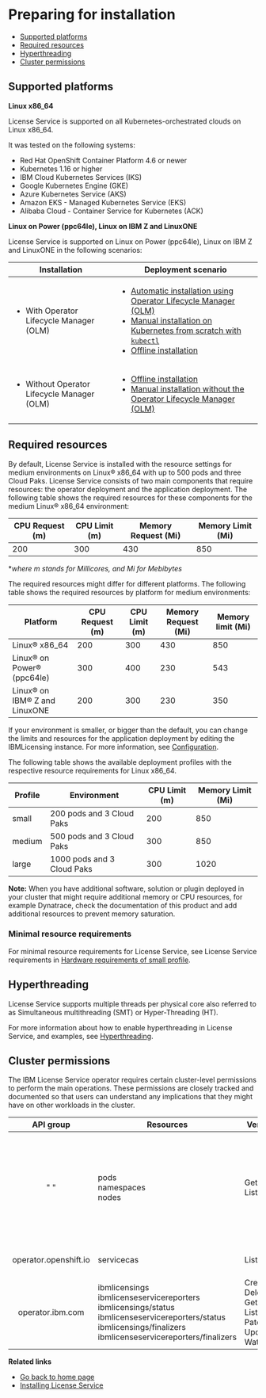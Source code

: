 
# Preparing for installation

- [Supported platforms](#supported-platforms)
- [Required resources](#required-resources)
- [Hyperthreading](#hyperthreading)
- [Cluster permissions](#cluster-permissions)

## Supported platforms

<b>Linux x86_64</b>

License Service is supported on all Kubernetes-orchestrated clouds on Linux x86_64.

It was tested on the following systems:

- Red Hat OpenShift Container Platform 4.6 or newer
- Kubernetes 1.16 or higher
- IBM Cloud Kubernetes Services (IKS)
- Google Kubernetes Engine (GKE)
- Azure Kubernetes Service (AKS)
- Amazon EKS - Managed Kubernetes Service (EKS)
- Alibaba Cloud - Container Service for Kubernetes (ACK)

<b>Linux on Power (ppc64le), Linux on IBM Z and LinuxONE</b>

License Service is supported on Linux on Power (ppc64le), Linux on IBM Z and LinuxONE in the following scenarios:

|Installation|Deployment scenario|
|---|---|
|<ul><li>With Operator Lifecycle Manager (OLM)</li></ul>|<ul><li>[Automatic installation using Operator Lifecycle Manager (OLM)](Automatic_installation.md)</li><li>[Manual installation on Kubernetes from scratch with `kubectl`](Install_from_scratch.md)</li><li>[Offline installation](Install_offline.md)</li></ul>|
|<ul><li>Without Operator Lifecycle Manager (OLM)</li></ul>| <ul><li>[Offline installation](Install_offline.md)</li><li>[Manual installation without the Operator Lifecycle Manager (OLM)](Install_without_OLM.md)</li></ul>|

## Required resources

By default, License Service is installed with the resource settings for medium environments on Linux® x86_64 with up to 500 pods and three Cloud Paks. License Service consists of two main components that require resources: the operator deployment and the application deployment. The following table shows the required resources for these components for the medium Linux® x86_64 environment:

|CPU Request (m)| CPU Limit (m)|Memory Request (Mi)|Memory Limit (Mi)|
|---|---|---|---|
| 200 | 300| 430| 850|

 *_where m stands for Millicores, and Mi for Mebibytes_

The required resources might differ for different platforms. The following table shows the required resources by platform for medium environments:

|Platform|CPU Request (m)| CPU Limit (m)|Memory Request (Mi)|Memory limit  (Mi)|
|---|---|---|---|---|
|Linux® x86_64| 200 | 300| 430| 850|
|Linux® on Power® (ppc64le)|300| 400| 230| 543|
|Linux® on IBM® Z and LinuxONE| 200| 300| 230| 350|

If your environment is smaller, or bigger than the default, you can change the limits and resources for the application deployment by editing the IBMLicensing instance. For more information, see [Configuration](Configuration.md#modifying-the-application-deployment-resources).

The following table shows the available deployment profiles with the respective resource requirements for Linux x86_64.

|Profile|Environment|CPU Limit (m)|Memory Limit (Mi) |
|---|---|---|---|
|small|200 pods and 3 Cloud Paks|200 | 850|
|medium|500 pods and 3 Cloud Paks|300| 850|
|large|1000 pods and 3 Cloud Paks|300| 1020|

**Note:** When you have additional software, solution or plugin deployed in your cluster that might require additional memory or CPU resources, for example Dynatrace, check the documentation of this product and add additional resources to prevent memory saturation.

### Minimal resource requirements

For minimal resource requirements for License Service, see License Service requirements in [Hardware requirements of small profile](https://www.ibm.com/docs/en/cpfs?topic=services-hardware-requirements-small-profile).

## Hyperthreading

License Service supports multiple threads per physical core also referred to as Simultaneous multithreading (SMT) or Hyper-Threading (HT).

For more information about how to enable hyperthreading in License Service, and examples, see [Hyperthreading](https://www.ibm.com/docs/en/cpfs?topic=operator-hyperthreading).

## Cluster permissions

The IBM License Service operator requires certain cluster-level permissions to perform the main operations. These permissions are closely tracked and documented so that users can understand any implications that they might have on other workloads in the cluster.

|**API group**| **Resources** | **Verbs**  | **Description**    |
|:------------:|--------------|-------------|--------------------|
|" "|pods </br> namespaces </br> nodes|Get </br> List|The cluster permissions for the `ibm-license-service` service account are **read-only access** permissions that are required to properly discover the running {{site.data.keyword.IBM_notm}} applications to report license usage of the Virtual Processor Core (VPC) and Processor Value Unit (PVU) metrics.|
|operator.openshift.io|servicecas|List|These permissions are required to generate the TLS certificate for License Service. |
|operator.ibm.com| ibmlicensings </br> ibmlicenseservicereporters </br> ibmlicensings/status </br> ibmlicenseservicereporters/status </br> ibmlicensings/finalizers </br> ibmlicenseservicereporters/finalizers|Create </br> Delete </br> Get </br> List </br> Patch </br> Update </br> Watch| The cluster permissions for the `ibm-licensing-operator` service account are required to properly manage the status of the IBM License Service operator.|

<b>Related links</b>

- [Go back to home page](../License_Service_main.md#documentation)
- [Installing License Service](Installation_scenarios.md)
